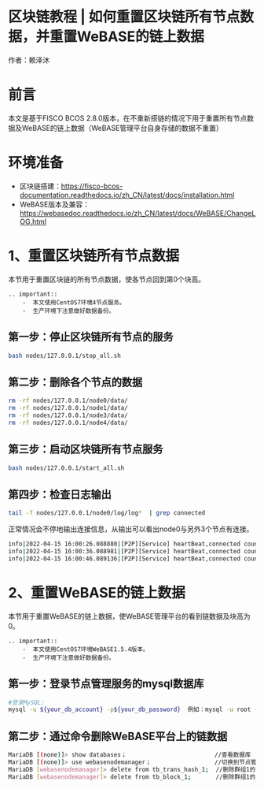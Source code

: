 # 区块链教程 | 如何重置区块链所有节点数据，并重置WeBASE的链上数据

作者：赖泽沐

# 前言

本文是基于FISCO BCOS 2.8.0版本，在不重新搭链的情况下用于重置所有节点数据及WeBASE的链上数据（WeBASE管理平台自身存储的数据不重置）


# 环境准备
- 区块链搭建：https://fisco-bcos-documentation.readthedocs.io/zh_CN/latest/docs/installation.html
- WeBASE版本及兼容：https://webasedoc.readthedocs.io/zh_CN/latest/docs/WeBASE/ChangeLOG.html


# 1、重置区块链所有节点数据

本节用于重置区块链的所有节点数据，使各节点回到第0个块高。

```eval_rst
.. important::
    -  本文使用CentOS7环境4节点服务。
    -  生产环境下注意做好数据备份。
```


## 第一步：停止区块链所有节点的服务

```bash
bash nodes/127.0.0.1/stop_all.sh
```
## 第二步：删除各个节点的数据
```bash
rm -rf nodes/127.0.0.1/node0/data/
rm -rf nodes/127.0.0.1/node1/data/
rm -rf nodes/127.0.0.1/node3/data/
rm -rf nodes/127.0.0.1/node4/data/
```
## 第三步：启动区块链所有节点服务
```bash
bash nodes/127.0.0.1/start_all.sh
```
## 第四步：检查日志输出
```bash
tail -f nodes/127.0.0.1/node0/log/log*  | grep connected
```
正常情况会不停地输出连接信息，从输出可以看出node0与另外3个节点有连接。
```bash
info|2022-04-15 16:00:26.088880|[P2P][Service] heartBeat,connected count=3
info|2022-04-15 16:00:36.088981|[P2P][Service] heartBeat,connected count=3
info|2022-04-15 16:00:46.089136|[P2P][Service] heartBeat,connected count=3
```

# 2、重置WeBASE的链上数据

本节用于重置WeBASE的链上数据，使WeBASE管理平台的看到链数据及块高为0。

```eval_rst
.. important::
    -  本文使用CentOS7环境WeBASE1.5.4版本。
    -  生产环境下注意做好数据备份。
```

## 第一步：登录节点管理服务的mysql数据库

```bash
#登录MySQL:
mysql -u ${your_db_account} -p${your_db_password}  例如：mysql -u root -p123456
```
##  第二步：通过命令删除WeBASE平台上的链数据

```bash
MariaDB [(none)]> show databases；                         //查看数据库
MariaDB [(none)]> use webasenodemanager；                  //切换到节点管理服务数据库
MariaDB [webasenodemanager]> delete from tb_trans_hash_1;  //删除群组1的交易数据
MariaDB [webasenodemanager]> delete from tb_block_1;	   //删除群组1的块数据
```
